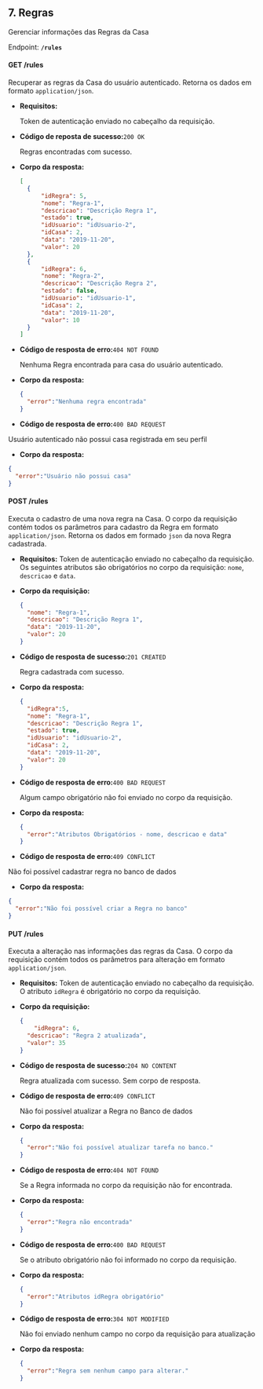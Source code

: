 ## 7. Regras

Gerenciar informações das Regras da Casa

Endpoint: **`/rules`**



#### GET /rules

Recuperar as regras da Casa do usuário autenticado. Retorna os dados em formato `application/json`.

* **Requisitos:**

  Token de autenticação enviado no cabeçalho da requisição.

* **Código de reposta de sucesso:**`200 OK`

  Regras encontradas com sucesso.

* **Corpo da resposta:**

  ```json
  [
  	{
        "idRegra": 5,
        "nome": "Regra-1",
        "descricao": "Descrição Regra 1",
        "estado": true,
        "idUsuario": "idUsuario-2",
        "idCasa": 2,
        "data": "2019-11-20",
        "valor": 20
    },
    {
        "idRegra": 6,
        "nome": "Regra-2",
        "descricao": "Descrição Regra 2",
        "estado": false,
        "idUsuario": "idUsuario-1",
        "idCasa": 2,
        "data": "2019-11-20",
        "valor": 10
    }
  ]
  ```

* **Código de resposta de erro:**`404 NOT FOUND`

  Nenhuma Regra encontrada para casa do usuário autenticado.

* **Corpo da resposta:**

  ```Json
  {
  	"error":"Nenhuma regra encontrada"
  }
  ```
 * **Código de resposta de erro:**`400 BAD REQUEST`

  Usuário autenticado não possui casa registrada em seu perfil

 * **Corpo da resposta:**

  ```Json
  {
  	"error":"Usuário não possui casa"
  }
  ```

#### POST /rules

Executa o cadastro de uma nova regra na Casa. O corpo da requisição contém todos os parâmetros para cadastro da Regra em formato `application/json`. Retorna os dados em formado `json` da nova Regra cadastrada.

* **Requisitos:**
  Token de autenticação enviado no cabeçalho da requisição.
  Os seguintes atributos são obrigatórios no corpo da requisição: `nome`, `descricao` e `data`.

* **Corpo da requisição:**

  ```json
  {
    "nome": "Regra-1",
    "descricao": "Descrição Regra 1",
    "data": "2019-11-20",
    "valor": 20
  }
  ```
  
* **Código de resposta de sucesso:**`201 CREATED`

  Regra cadastrada com sucesso.

* **Corpo da resposta:**

  ```json
  {
    "idRegra":5,
    "nome": "Regra-1",
    "descricao": "Descrição Regra 1",
    "estado": true,
    "idUsuario": "idUsuario-2",
    "idCasa": 2,
    "data": "2019-11-20",
    "valor": 20
  }
  ```
  
* **Código de resposta de erro:**`400 BAD REQUEST`

  Algum campo obrigatório não foi enviado no corpo da requisição.

* **Corpo da resposta:**

  ```json
  {
  	"error":"Atributos Obrigatórios - nome, descricao e data"
  }
  ```
  
 * **Código de resposta de erro:**`409 CONFLICT`

  Não foi possível cadastrar regra no banco de dados

 * **Corpo da resposta:**

  ```json
  {
  	"error":"Não foi possível criar a Regra no banco"
  }
  ```


#### PUT /rules

Executa a alteração nas informações das regras da Casa. O corpo da requisição contém todos os parâmetros para alteração em formato `application/json`. 

* **Requisitos:**
  Token de autenticação enviado no cabeçalho da requisição.
  O atributo `idRegra` é obrigatório no corpo da requisição.

* **Corpo da requisição:**

  ```json
  {
	  "idRegra": 6,
    "descricao": "Regra 2 atualizada",
    "valor": 35
  }
  ```

* **Código de resposta de sucesso:**`204 NO CONTENT`

  Regra atualizada com sucesso. Sem corpo de resposta.
  
  
* **Código de resposta de erro:**`409 CONFLICT`

  Não foi possível atualizar a Regra no Banco de dados

* **Corpo da resposta:**

  ```json
  {
  	"error":"Não foi possível atualizar tarefa no banco."
  }
  ```

* **Código de resposta de erro:**`404 NOT FOUND`

  Se a Regra informada no corpo da requisição não for encontrada.

* **Corpo da resposta:**

  ```json
  {
  	"error":"Regra não encontrada"
  }
  ```

* **Código de resposta de erro:**`400 BAD REQUEST`

  Se o atributo obrigatório não foi informado no corpo da requisição.

* **Corpo da resposta:**

  ```json
  {
  	"error":"Atributos idRegra obrigatório"
  }
  ```
  
* **Código de resposta de erro:**`304 NOT MODIFIED`

  Não foi enviado nenhum campo no corpo da requisição para atualização

* **Corpo da resposta:**

  ```json
  {
  	"error":"Regra sem nenhum campo para alterar."
  }
  ```
